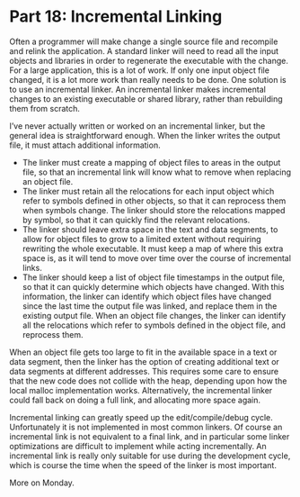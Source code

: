 # Part 18: Incremental Linking

Often a programmer will make change a single source file and recompile and relink the application. A standard linker will need to read all the input objects and libraries in order to regenerate the executable with the change. For a large application, this is a lot of work. If only one input object file changed, it is a lot more work than really needs to be done. One solution is to use an incremental linker. An incremental linker makes incremental changes to an existing executable or shared library, rather than rebuilding them from scratch.

I’ve never actually written or worked on an incremental linker, but the general idea is straightforward enough. When the linker writes the output file, it must attach additional information.

* The linker must create a mapping of object files to areas in the output file, so that an incremental link will know what to remove when replacing an object file.
* The linker must retain all the relocations for each input object which refer to symbols defined in other objects, so that it can reprocess them when symbols change. The linker should store the relocations mapped by symbol, so that it can quickly find the relevant relocations.
* The linker should leave extra space in the text and data segments, to allow for object files to grow to a limited extent without requiring rewriting the whole executable. It must keep a map of where this extra space is, as it will tend to move over time over the course of incremental links.
* The linker should keep a list of object file timestamps in the output file, so that it can quickly determine which objects have changed. With this information, the linker can identify which object files have changed since the last time the output file was linked, and replace them in the existing output file. When an object file changes, the linker can identify all the relocations which refer to symbols defined in the object file, and reprocess them.

When an object file gets too large to fit in the available space in a text or data segment, then the linker has the option of creating additional text or data segments at different addresses. This requires some care to ensure that the new code does not collide with the heap, depending upon how the local malloc implementation works. Alternatively, the incremental linker could fall back on doing a full link, and allocating more space again.

Incremental linking can greatly speed up the edit/compile/debug cycle. Unfortunately it is not implemented in most common linkers. Of course an incremental link is not equivalent to a final link, and in particular some linker optimizations are difficult to implement while acting incrementally. An incremental link is really only suitable for use during the development cycle, which is course the time when the speed of the linker is most important.

More on Monday.
